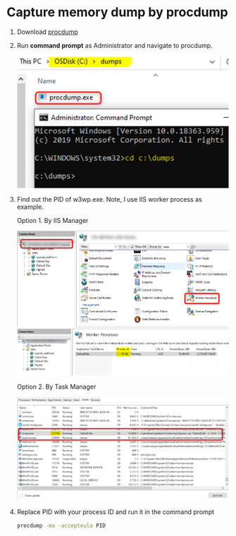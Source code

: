 # Capture memory dump by procdump
1. Download [procdump](https://learn.microsoft.com/en-us/sysinternals/downloads/procdump)

1. Run **command prompt** as Administrator and navigate to procdump.

    ![](/Dump/images/ManualDump1.png)

1. Find out the PID of w3wp.exe. Note, I use IIS worker process as example.

    Option 1. By IIS Manager

    ![](/Dump/images/ManualDump2.png)
    ![](/Dump/images/ManualDump4.png)

    Option 2. By Task Manager

    ![](/Dump/images/ManualDump3.png)
1. Replace PID with your process ID and run it in the command prompt
    ```bash
    procdump -ma -accepteula PID
    ```